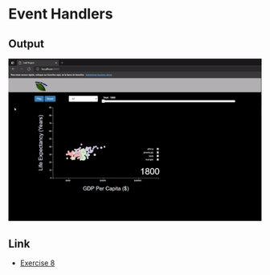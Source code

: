 # Event Handlers
## Output

![image](https://github.com/the-other-mariana/d3-library-learning/blob/master/event-handlers/capture.gif)

## Link

- [Exercise 8](https://sites.google.com/up.edu.mx/d3-labs/exercises/exercise-8)